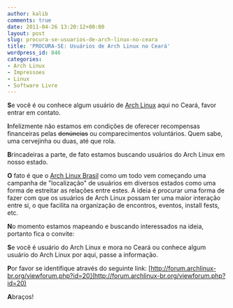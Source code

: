 ```yaml
---
author: kalib
comments: true
date: 2011-04-26 13:20:12+00:00
layout: post
slug: procura-se-usuarios-de-arch-linux-no-ceara
title: 'PROCURA-SE: Usuários de Arch Linux no Ceará'
wordpress_id: 846
categories:
- Arch Linux
- Impressoes
- Linux
- Software Livre
---
```

**S**e você é ou conhece algum usuário de [Arch Linux](http://archlinux.org/) aqui no Ceará, favor entrar em contato.

**I**nfelizmente não estamos em condições de oferecer recompensas financeiras pelas <del>denúncias</del> ou comparecimentos voluntários. Quem sabe, uma cervejinha ou duas, até que rola.

**B**rincadeiras a parte, de fato estamos buscando usuários do Arch Linux em nosso estado.

**O** fato é que o [Arch Linux Brasil](http://archlinux-br.org) como um todo vem começando uma campanha de "localização" de usuários em diversos estados como uma forma de estreitar as relações entre estes. A ideia é procurar uma forma de fazer com que os usuários de Arch Linux possam ter uma maior interação entre si, o que facilita na organização de encontros, eventos, install fests, etc.

**N**o momento estamos mapeando e buscando interessados na ideia, portanto fica o convite:

**S**e você é usuário do Arch Linux e mora no Ceará ou conhece algum usuário do Arch Linux por aqui, passe a informação.

**P**or favor se identifique através do seguinte link: [http://forum.archlinux-br.org/viewforum.php?id=20](http://forum.archlinux-br.org/viewforum.php?id=20)

**A**braços!